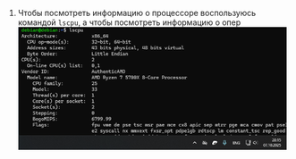 1. Чтобы посмотреть информацию о процессоре воспользуюсь командой `lscpu`, а чтобы посмотреть информацию о опер
![Image](https://github.com/sender2033/testwork-protech-Vafin/blob/main/%D0%9C%D0%BE%D0%B4%D1%83%D0%BB%D1%8C%201.%20%D0%9E%D0%A1/%D0%98%D0%B7%D0%BE%D0%B1%D1%80%D0%B0%D0%B6%D0%B5%D0%BD%D0%B8%D1%8F/Pasted%20image%2020251007201603.png?raw=true)
